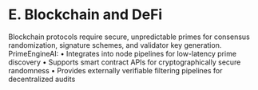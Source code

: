 # E. Blockchain and DeFi

Blockchain protocols require secure, unpredictable primes for consensus randomization, signature schemes, and validator key generation. PrimeEngineAI:
• Integrates into node pipelines for low-latency prime discovery
• Supports smart contract APIs for cryptographically secure randomness
• Provides externally verifiable filtering pipelines for decentralized audits

